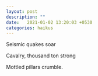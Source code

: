 ```yaml
---
layout: post
description: ""
date:   2021-01-02 13:20:03 +0530
categories: haikus
---
```

Seismic quakes soar

Cavalry, thousand ton strong

Mottled pillars crumble.
